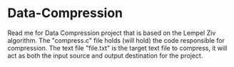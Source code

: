 # Data-Compression
Read me for Data Compression project that is based on the Lempel Ziv algorithm.
The "compress.c" file holds (will hold) the code responsible for compression.
The text file "file.txt" is the target text file to compress, it will act as both the input source and output destination for the project.